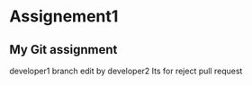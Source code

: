 # Assignement1
## My Git assignment
developer1 branch
edit by developer2 
Its for reject pull request
